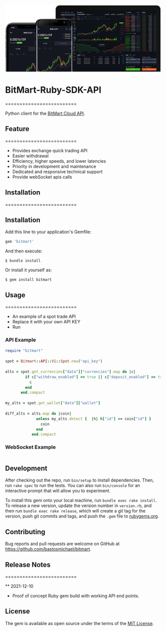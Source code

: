 [![Logo](./logo.png)](https://bitmart.com)

# BitMart-Ruby-SDK-API
=========================

Python client for the [BitMart Cloud API](http://developer-pro.bitmart.com).

## Feature
=========================
- Provides exchange quick trading API
- Easier withdrawal
- Efficiency, higher speeds, and lower latencies
- Priority in development and maintenance
- Dedicated and responsive technical support
- Provide webSocket apis calls

## Installation
=========================

## Installation

Add this line to your application's Gemfile:

```ruby
gem 'bitmart'
```

And then execute:

    $ bundle install

Or install it yourself as:

    $ gem install bitmart

## Usage
=========================
* An example of a spot trade API
* Replace it with your own API KEY
* Run

### API Example
```ruby
require "bitmart"

spot = Bitmart::API::V1::Spot.new("api_key")

alts = spot.get_currencies["data"]["currencies"].map do |c|
         if c["withdraw_enabled"] == true || c["deposit_enabled"] == true
           c
         end
       end.compact

my_alts = spot.get_wallet["data"]["wallet"]
          
diff_alts = alts.map do |coin|
              unless my_alts.detect {  |h| h["id"] == coin["id"] }
                coin
              end
            end.compact
```

### WebSocket Example
```ruby

```

## Development

After checking out the repo, run `bin/setup` to install dependencies. Then, run `rake spec` to run the tests. You can also run `bin/console` for an interactive prompt that will allow you to experiment.

To install this gem onto your local machine, run `bundle exec rake install`. To release a new version, update the version number in `version.rb`, and then run `bundle exec rake release`, which will create a git tag for the version, push git commits and tags, and push the `.gem` file to [rubygems.org](https://rubygems.org).

## Contributing

Bug reports and pull requests are welcome on GitHub at https://github.com/bastosmichael/bitmart.

## Release Notes
=========================

** 2021-12-10 
- Proof of concept Ruby gem build with working API end points.

## License

The gem is available as open source under the terms of the [MIT License](https://opensource.org/licenses/MIT).
